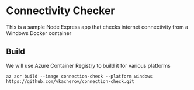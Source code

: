 # Connectivity Checker
This is a sample Node Express app that checks internet connectivity from a Windows Docker container

## Build
We will use Azure Container Registry to build it for various platforms

```
az acr build --image connection-check --platform windows https://github.com/vkacherov/connection-check.git
```
